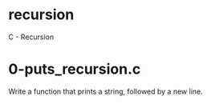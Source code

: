 # recursion
C - Recursion

# 0-puts_recursion.c
Write a function that prints a string, followed by a new line.
